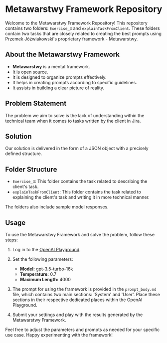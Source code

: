 # Metawarstwy Framework Repository

Welcome to the Metawarstwy Framework Repository! This repository contains two folders: `Exercise_3` and `explainTaskFromClient`. These folders contain two tasks that are closely related to creating the best prompts using Przemek Jóźwiakowski's proprietary framework - Metawarstwy.

## About the Metawarstwy Framework

- **Metawarstwy** is a mental framework.
- It is open source.
- It is designed to organize prompts effectively.
- It helps in creating prompts according to specific guidelines.
- It assists in building a clear picture of reality.

## Problem Statement

The problem we aim to solve is the lack of understanding within the technical team when it comes to tasks written by the client in Jira.

## Solution

Our solution is delivered in the form of a JSON object with a precisely defined structure.

## Folder Structure

- `Exercise_3`: This folder contains the task related to describing the client's task.
- `explainTaskFromClient`: This folder contains the task related to explaining the client's task and writing it in more technical manner.

The folders also include sample model responses.


## Usage

To use the Metawarstwy Framework and solve the problem, follow these steps:

1. Log in to the [OpenAI Playground](https://platform.openai.com/playground).

2. Set the following parameters:
   - **Model:** gpt-3.5-turbo-16k
   - **Temperature:** 0.7
   - **Maximum Length:** 4000

3. The prompt for using the framework is provided in the `prompt_body.md` file, which contains two main sections: 'System' and 'User'. Place these sections in their respective dedicated places within the OpenAI Playground.

4. Submit your settings and play with the results generated by the Metawarstwy Framework.

Feel free to adjust the parameters and prompts as needed for your specific use case. Happy experimenting with the framework!


